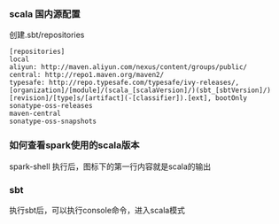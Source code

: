 ### scala 国内源配置
创建.sbt/repositories
```
[repositories]
local
aliyun: http://maven.aliyun.com/nexus/content/groups/public/
central: http://repo1.maven.org/maven2/
typesafe: http://repo.typesafe.com/typesafe/ivy-releases/, [organization]/[module]/(scala_[scalaVersion]/)(sbt_[sbtVersion]/)[revision]/[type]s/[artifact](-[classifier]).[ext], bootOnly
sonatype-oss-releases
maven-central
sonatype-oss-snapshots
```

### 如何查看spark使用的scala版本
spark-shell 执行后，图标下的第一行内容就是scala的输出


### sbt
执行sbt后，可以执行console命令，进入scala模式



